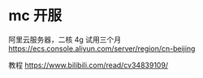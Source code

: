 # mc 开服

阿里云服务器，二核 4g 试用三个月
https://ecs.console.aliyun.com/server/region/cn-beijing

教程
https://www.bilibili.com/read/cv34839109/
